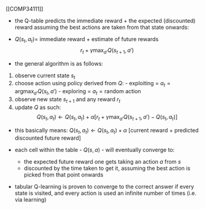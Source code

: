 [[COMP34111]]

- the Q-table predicts the immediate reward + the expected (discounted) reward assuming the best actions are taken from that state onwards:
- $Q(s_t,a_t) =$ immediate reward + estimate of future rewards
$$r_t + \gamma\max_{a'}Q(s_{t+1},a')$$

- the general algorithm is as follows:
1. observe current state $s_t$
2. choose action using policy derived from $Q$:
	   - exploiting = $a_t = \textrm{argmax}_{a'}Q(s_t,a')$
	   - exploring = $a_t = \textrm{random action}$
3. observe new state $s_{t+1}$ and any reward $r_t$
4. update $Q$ as such:
$$Q(s_t,a_t)\leftarrow Q(s_t,a_t) + \alpha [r_t + \gamma\max_{a'}Q(s_{t+1},a') - Q(s_t,a_t)]$$
- this basically means:
$Q(s_t,a_t)\leftarrow Q(s_t,a_t) + \alpha$ [current reward + predicted discounted future reward]


- each cell within the table - $Q(s,a)$ - will eventually converge to:
	- the expected future reward one gets taking an action $a$ from $s$
	- discounted by the time taken to get it, assuming the best action is picked from that point onwards

- tabular Q-learning is proven to converge to the correct answer if every state is visited, and every action is used an infinite number of times (i.e. via learning)